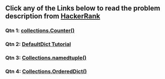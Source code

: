 ## Click any of the Links below to read the problem description from [HackerRank](https://www.hackerrank.com/)

### Qtn 1: [collections.Counter()](https://www.hackerrank.com/challenges/collections-counter/problem?isFullScreen=true)

### Qtn 2: [DefaultDict Tutorial](https://www.hackerrank.com/challenges/defaultdict-tutorial/problem?isFullScreen=true)

### Qtn 3: [Collections.namedtuple()](https://www.hackerrank.com/challenges/py-collections-namedtuple/problem?isFullScreen=true)

### Qtn 4: [Collections.OrderedDict()](https://www.hackerrank.com/challenges/py-collections-ordereddict/problem?isFullScreen=true)
